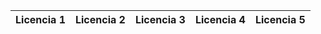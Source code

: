  |Licencia 1|Licencia 2|Licencia 3|Licencia 4|Licencia 5|
 |----------|----------|----------|----------|----------|
 

